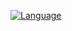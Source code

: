 [![Language](https://img.shields.io/badge/Language-C++-blue)](https://[your-project-url](https://github.com/UtkarshaChinde12/STL-CPP.git))
